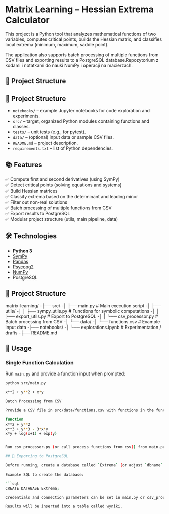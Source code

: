 # Matrix Learning – Hessian Extrema Calculator

This project is a Python tool that analyzes mathematical functions of two variables, computes critical points, builds the Hessian matrix, and classifies local extrema (minimum, maximum, saddle point).

The application also supports batch processing of multiple functions from CSV files and exporting results to a PostgreSQL database.Repozytorium z kodami i notatkami do nauki NumPy i operacji na macierzach.

## 📂 Project Structure

## 🚀 Project Structure

- `notebooks/` – example Jupyter notebooks for code exploration and experiments.
- `src/` – target, organized Python modules containing functions and classes.
- `tests/` – unit tests (e.g., for pytest).
- `data/` – (optional) input data or sample CSV files.
- `README.md` – project description.
- `requirements.txt` – list of Python dependencies.

## 📚 Features

✅ Compute first and second derivatives (using SymPy)  
✅ Detect critical points (solving equations and systems)  
✅ Build Hessian matrices  
✅ Classify extrema based on the determinant and leading minor  
✅ Filter out non-real solutions  
✅ Batch processing of multiple functions from CSV  
✅ Export results to PostgreSQL  
✅ Modular project structure (utils, main pipeline, data)

## 🛠️ Technologies

- **Python 3**
- [SymPy](https://www.sympy.org)
- [Pandas](https://pandas.pydata.org/)
- [Psycopg2](https://www.psycopg.org/)
- [NumPy](https://numpy.org/)
- PostgreSQL

## 🚀 Project Structure

matrix-learning/
-├── src/
-│ ├── main.py # Main execution script
-│ ├── utils/
-│ │ ├── sympy_utils.py # Functions for symbolic computations
-│ │ ├── export_utils.py # Export to PostgreSQL
-│ │ └── csv_processor.py # Batch processing from CSV
-│ └── data/
-│ └── functions.csv # Example input data
-├── notebooks/
-│ └── explorations.ipynb # Experimentation / drafts
-├── README.md

## 📝 Usage

### Single Function Calculation

Run `main.py` and provide a function input when prompted:

```bash
python src/main.py

x**2 + y**2 + x*y

Batch Processing from CSV

Provide a CSV file in src/data/functions.csv with functions in the function column:

function
x**2 + y**2
x**3 + y**3 - 3*x*y
x*y + log(x+1) + exp(y)


Run csv_processor.py (or call process_functions_from_csv() from main.py) to process all functions and export results to PostgreSQL.

## 💾 Exporting to PostgreSQL

Before running, create a database called `Extrema` (or adjust `dbname` in the script).

Example SQL to create the database:

```sql
CREATE DATABASE Extrema;

Credentials and connection parameters can be set in main.py or csv_processor.py.

Results will be inserted into a table called wyniki.


